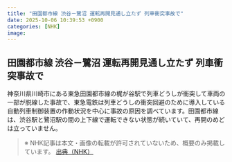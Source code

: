 ```yaml
---
title: "田園都市線 渋谷－鷺沼 運転再開見通し立たず 列車衝突事故で"
date: 2025-10-06 10:39:53 +0900
categories: [NHK]
image: 
---
```

## 田園都市線 渋谷－鷺沼 運転再開見通し立たず 列車衝突事故で

神奈川県川崎市にある東急田園都市線の梶が谷駅で列車どうしが衝突して車両の一部が脱線した事故で、東急電鉄は列車どうしの衝突回避のために導入している自動列車制御装置の作動状況を中心に事故の原因を調べています。田園都市線は、渋谷駅と鷺沼駅の間の上下線で運転できない状態が続いていて、再開のめどは立っていません。

> ※ NHK記事は本文・画像の転載が許可されていないため、概要のみ掲載しています。
[出典（NHK）](http://www3.nhk.or.jp/news/html/20251006/k10014941951000.html)
